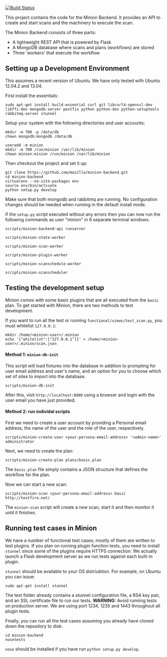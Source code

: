 [![Build Status](https://drone.io/github.com/mozilla/minion-backend/status.png)](https://drone.io/github.com/mozilla/minion-backend/latest)

This project contains the code for the Minion Backend. It provides an API to create and start scans and the machinery to execute the scan.

The Minion Backend consists of three parts:

* A lightweight REST API that is powered by Flask
* A MongoDB database where scans and plans (workflows) are stored
* Three 'workers' that execute the workflow

Setting up a Development Environment
------------------------------------

This assumes a recent version of Ubuntu. We have only tested with Ubuntu 12.04.2 and 13.04.

First install the essentials:

```
sudo apt-get install build-essential curl git libcurl4-openssl-dev libffi-dev mongodb-server postfix python python-dev python-setuptools rabbitmq-server stunnel
```

Setup your system with the following directories and user accounts:

```
mkdir -m 700 -p /data/db
chown mongodb:mongodb /data/db

useradd -m minion
mkdir -m 700 /run/minion /var/lib/minion
chown minion:minion /run/minion /var/lib/minion
```

Then checkout the project and set it up:

```
git clone https://github.com/mozilla/minion-backend.git
cd minion-backend
virtualenv --no-site-packages env
source env/bin/activate
python setup.py develop
```

Make sure that both mongodb and rabbitmq are running. No configuration changes should be needed when running in the default install mode.

If the `setup.py` script executed without any errors then you can now run the following commands as user "minion" in 6 separate terminal windows.

```
scripts/minion-backend-api runserver
```

```
scripts/minion-state-worker
```

```
scripts/minion-scan-worker
```

```
scripts/minion-plugin-worker
```

```
scripts/minion-scanschedule-worker
```

```
scripts/minion-scanscheduler
```

Testing the development setup
-----------------------------

Minion comes with some basic plugins that are all executed from the `basic` plan. To get started with Minion, there are two methods to test development.

If you want to run all the test or running ``functional/views/test_scan.py``, you must whitelist ``127.0.0.1``:

```
mkdir /home/<minion-user>/.minion
echo '{"whitelist":["127.0.0.1"]}' > /home/<minion-user>/.minion/scan.json
```

#### Method 1: ``minion-db-init``

This script will load fixtures into the database in addition to prompting for user email address and user's name, and an option
for you to choose which set of sites to import into the database.

```
scripts/minion-db-init
```

After this, visit ``http://localhost:8080`` using a browser and login with the user email you have just provided.


#### Method 2: run individal scripts

First we need to create a user account by providing a Personal email address, the name of the user and the role of the user, respectively.

```
scripts/minion-create-user <your-persona-email-address> '<admin-name>' administrator
```

Next, we need to create the plan:

```
scripts/minion-create-plan plans/basic.plan
```

The `basic.plan` file simply contains a JSON structure that defines the workflow for the plan.

Now we can start a new scan:

```
scripts/minion-scan <your-persona-email-address> basic http://testfire.net/
```

The `minion-scan` script will create a new scan, start it and then monitor it until it finishes.


Running test cases in Minion
-----------------------------

We have a number of functional test cases; mostly of them are written to test plugins.
If you plan on running plugin function tests, you need to install ``stunnel``
since some of the plugins require HTTPS connection. We actually launch a Flask development
server as we run tests against each built-in plugin.

``stunnel`` should be available to your OS distriubtion. For example, on 
Ubuntu you can issue:

```
sudo apt-get install stunnel
```

The test folder already contains a stunnel configuration file, a RSA key pair,
and an SSL certificate file to run our tests. **WARNING:** Avoid running tests
on production server. We are using port 1234, 1235 and 1443 throughout all plugin tests.

Finally, you can run all the test cases assuming you already have cloned down
the repository to disk:

```
cd minion-backend
nosetests
```

``nose`` should be installed if you have run ``python setup.py develop``.


